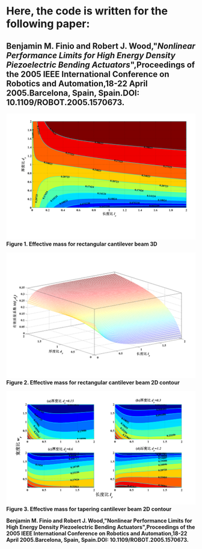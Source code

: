 # Here, the code is written for the following paper:

## Benjamin M. Finio and Robert J. Wood,"*Nonlinear Performance Limits for High Energy Density Piezoelectric Bending Actuators*",Proceedings of the 2005 IEEE International Conference on Robotics and Automation,18-22 **April 2005**.Barcelona, Spain, Spain.DOI: 10.1109/ROBOT.2005.1570673.

![Effective_mass_for_rectangular_cantilever_beam_3D](https://github.com/xijunke/PiezoelectricActuator_for_FWMAV/blob/master/PiezoelectricActuator_05ICRA/pic/M_eff_for_rectangular_cantilever_beam_2D_contour.png)
**Figure 1. Effective mass for rectangular cantilever beam 3D**

![Effective_mass_for_rectangular_cantilever_beam_2D_contour](https://github.com/xijunke/PiezoelectricActuator_for_FWMAV/blob/master/PiezoelectricActuator_05ICRA/pic/M_eff_for_rectangular_cantilever_beam_3D.png)
**Figure 2. Effective mass for rectangular cantilever beam 2D contour**

![Effective_mass_for_tapering_cantilever_beam_2D_contour](https://github.com/xijunke/PiezoelectricActuator_for_FWMAV/blob/master/PiezoelectricActuator_05ICRA/pic/M_eff_for_tapering_cantilever_beam_2D_contour.png)
**Figure 3. Effective mass for tapering cantilever beam 2D contour**

**Benjamin M. Finio and Robert J. Wood,"Nonlinear Performance Limits for High Energy Density Piezoelectric Bending Actuators",Proceedings of the 2005 IEEE International Conference on Robotics and Automation,18-22 April 2005.Barcelona, Spain, Spain.DOI: 10.1109/ROBOT.2005.1570673.**




